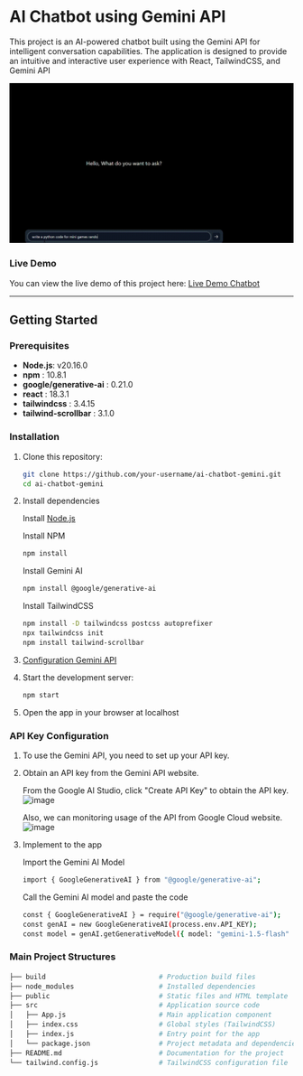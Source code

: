 # AI Chatbot using Gemini API

This project is an AI-powered chatbot built using the Gemini API for intelligent conversation capabilities. The application is designed to provide an intuitive and interactive user experience with React, TailwindCSS, and Gemini API

<img src="https://github.com/culxe/chatbotai-gemini/blob/main/assets/ChatbotGIF.gif" alt="ChatbotGIF" width="800">

### Live Demo
You can view the live demo of this project here: [Live Demo Chatbot](https://your-netlify-link.netlify.app)

---

## Getting Started

### Prerequisites

- **Node.js**: v20.16.0
- **npm** : 10.8.1
- **google/generative-ai** : 0.21.0
- **react** : 18.3.1
- **tailwindcss** : 3.4.15
- **tailwind-scrollbar** : 3.1.0

### Installation

1. Clone this repository:
   ```bash
   git clone https://github.com/your-username/ai-chatbot-gemini.git
   cd ai-chatbot-gemini
2. Install dependencies

   Install [Node.js](https://nodejs.org)
   
   Install NPM
   ```bash
   npm install
   ```
   Install Gemini AI
   ```bash
   npm install @google/generative-ai
   ```
   Install TailwindCSS
   ```bash
   npm install -D tailwindcss postcss autoprefixer
   npx tailwindcss init
   npm install tailwind-scrollbar
   
4. [Configuration Gemini API ](#API-Key-Configuration)
5. Start the development server:
   ```bash
   npm start
6. Open the app in your browser at localhost

### API Key Configuration
1. To use the Gemini API, you need to set up your API key.
2. Obtain an API key from the Gemini API website.

   From the Google AI Studio, click "Create API Key" to obtain the API key.
   ![image](https://github.com/user-attachments/assets/f025ae4d-fe8c-48a6-8c53-d989e8ef2afb)

   Also, we can monitoring usage of the API from Google Cloud website.
   ![image](https://github.com/user-attachments/assets/db5540e9-89f2-4433-a4f7-9e76c0facb4c)


4. Implement to the app

   Import the Gemini AI Model
   ```bash
   import { GoogleGenerativeAI } from "@google/generative-ai";
   ```
   Call the Gemini AI model and paste the code
   ```bash
   const { GoogleGenerativeAI } = require("@google/generative-ai");
   const genAI = new GoogleGenerativeAI(process.env.API_KEY);
   const model = genAI.getGenerativeModel({ model: "gemini-1.5-flash" });

### Main Project Structures
```bash
├── build                            # Production build files 
├── node_modules                     # Installed dependencies
├── public                           # Static files and HTML template
├── src                              # Application source code
│   ├── App.js                       # Main application component
│   ├── index.css                    # Global styles (TailwindCSS)
│   ├── index.js                     # Entry point for the app
│   └── package.json                 # Project metadata and dependencies
├── README.md                        # Documentation for the project
└── tailwind.config.js               # TailwindCSS configuration file
```
